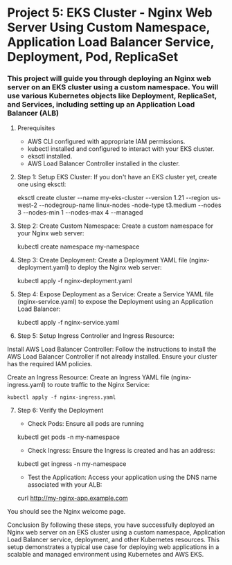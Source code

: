 
# Project 5: EKS Cluster - Nginx Web Server Using Custom Namespace, Application Load Balancer Service, Deployment, Pod, ReplicaSet
### This project will guide you through deploying an Nginx web server on an EKS cluster using a custom namespace. You will use various Kubernetes objects like Deployment, ReplicaSet, and Services, including setting up an Application Load Balancer (ALB)

1. Prerequisites
    - AWS CLI configured with appropriate IAM permissions.
    - kubectl installed and configured to interact with your EKS cluster.
    - eksctl installed.
    - AWS Load Balancer Controller installed in the cluster.

2. Step 1: Setup EKS Cluster: If you don't have an EKS cluster yet, create one using eksctl:
    
    eksctl create cluster --name my-eks-cluster --version 1.21 --region us-west-2 --nodegroup-name linux-nodes -node-type t3.medium --nodes 3 --nodes-min 1 --nodes-max 4 --managed

3. Step 2: Create Custom Namespace: Create a custom namespace for your Nginx web server:
    
    kubectl create namespace my-namespace

4. Step 3: Create Deployment: Create a Deployment YAML file (nginx-deployment.yaml) to deploy the Nginx web server:
    
    kubectl apply -f nginx-deployment.yaml

5. Step 4: Expose Deployment as a Service: Create a Service YAML file (nginx-service.yaml) to expose the Deployment using an Application Load Balancer:

    kubectl apply -f nginx-service.yaml

6. Step 5: Setup Ingress Controller and Ingress Resource:

Install AWS Load Balancer Controller: Follow the instructions to install the AWS Load Balancer Controller if not already installed. Ensure your cluster has the required IAM policies.

Create an Ingress Resource: Create an Ingress YAML file (nginx-ingress.yaml) to route traffic to the Nginx Service:

    kubectl apply -f nginx-ingress.yaml

7. Step 6: Verify the Deployment
    - Check Pods: Ensure all pods are running

    kubectl get pods -n my-namespace

    - Check Ingress: Ensure the Ingress is created and has an address:

    kubectl get ingress -n my-namespace

    - Test the Application: Access your application using the DNS name associated with your ALB:

    curl http://my-nginx-app.example.com

You should see the Nginx welcome page.

Conclusion
By following these steps, you have successfully deployed an Nginx web server on an EKS cluster using a custom namespace, Application Load Balancer service, deployment, and other Kubernetes resources. This setup demonstrates a typical use case for deploying web applications in a scalable and managed environment using Kubernetes and AWS EKS.
